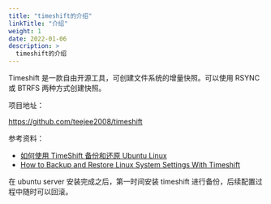 ```yaml
---
title: "timeshift的介绍"
linkTitle: "介绍"
weight: 1
date: 2022-01-06
description: >
  timeshift的介绍
---
```


Timeshift 是一款自由开源工具，可创建文件系统的增量快照。可以使用 RSYNC 或 BTRFS 两种方式创建快照。

项目地址：

https://github.com/teejee2008/timeshift

参考资料：

- [如何使用 TimeShift 备份和还原 Ubuntu Linux](https://linux.cn/article-11619-1.html)
- [How to Backup and Restore Linux System Settings With Timeshift](https://itsfoss.com/backup-restore-linux-timeshift/)

在 ubuntu server 安装完成之后，第一时间安装 timeshift 进行备份，后续配置过程中随时可以回滚。